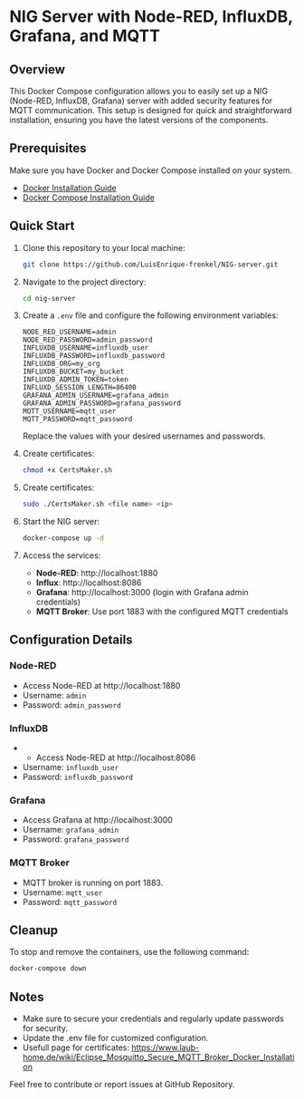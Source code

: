 # NIG Server with Node-RED, InfluxDB, Grafana, and MQTT

## Overview

This Docker Compose configuration allows you to easily set up a NIG (Node-RED, InfluxDB, Grafana) server with added security features for MQTT communication. This setup is designed for quick and straightforward installation, ensuring you have the latest versions of the components.

## Prerequisites

Make sure you have Docker and Docker Compose installed on your system.

- [Docker Installation Guide](https://docs.docker.com/get-docker/)
- [Docker Compose Installation Guide](https://docs.docker.com/compose/install/)

## Quick Start

1. Clone this repository to your local machine:

    ```bash
    git clone https://github.com/LuisEnrique-frenkel/NIG-server.git
    ```

2. Navigate to the project directory:

    ```bash
    cd nig-server
    ```

3. Create a `.env` file and configure the following environment variables:

    ```env
    NODE_RED_USERNAME=admin
    NODE_RED_PASSWORD=admin_password
    INFLUXDB_USERNAME=influxdb_user
    INFLUXDB_PASSWORD=influxdb_password
    INFLUXDB_ORG=my_org
    INFLUXDB_BUCKET=my_bucket
    INFLUXDB_ADMIN_TOKEN=token
    INFLUXD_SESSION_LENGTH=86400
    GRAFANA_ADMIN_USERNAME=grafana_admin
    GRAFANA_ADMIN_PASSWORD=grafana_password
    MQTT_USERNAME=mqtt_user
    MQTT_PASSWORD=mqtt_password
    ```
   Replace the values with your desired usernames and passwords.

4. Create certificates:

    ```bash
    chmod +x CertsMaker.sh 
    ```

5. Create certificates:

    ```bash
    sudo ./CertsMaker.sh <file name> <ip> 
    ```

6. Start the NIG server:

    ```bash
    docker-compose up -d 
    ```

7. Access the services:

    - **Node-RED**: http://localhost:1880
    - **Influx**: http://localhost:8086
    - **Grafana**: http://localhost:3000 (login with Grafana admin credentials)
    - **MQTT Broker**: Use port 1883 with the configured MQTT credentials

## Configuration Details

### Node-RED

- Access Node-RED at http://localhost:1880
- Username: `admin`
- Password: `admin_password`

### InfluxDB

- - Access Node-RED at http://localhost:8086
- Username: `influxdb_user`
- Password: `influxdb_password`

### Grafana

- Access Grafana at http://localhost:3000
- Username: `grafana_admin`
- Password: `grafana_password`

### MQTT Broker

- MQTT broker is running on port 1883.
- Username: `mqtt_user`
- Password: `mqtt_password`

## Cleanup

To stop and remove the containers, use the following command:

```bash
docker-compose down
```

## Notes
* Make sure to secure your credentials and regularly update passwords for security.
* Update the .env file for customized configuration.
* Usefull page for certificates: https://www.laub-home.de/wiki/Eclipse_Mosquitto_Secure_MQTT_Broker_Docker_Installation

Feel free to contribute or report issues at GitHub Repository.
